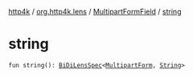 [http4k](../../index.md) / [org.http4k.lens](../index.md) / [MultipartFormField](index.md) / [string](./string.md)

# string

`fun string(): `[`BiDiLensSpec`](../-bi-di-lens-spec/index.md)`<`[`MultipartForm`](../-multipart-form/index.md)`, `[`String`](https://kotlinlang.org/api/latest/jvm/stdlib/kotlin/-string/index.html)`>`